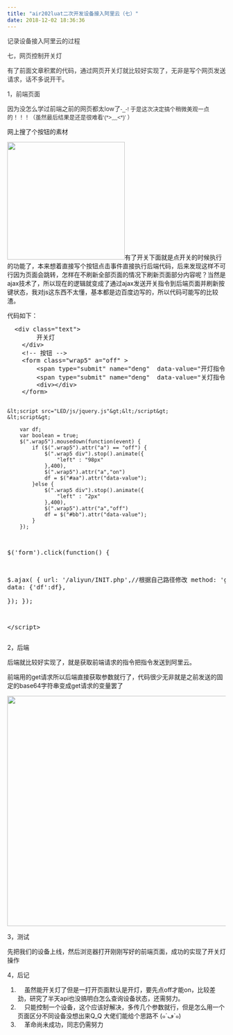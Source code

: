 ```yaml
---
title: "air202luat二次开发设备接入阿里云（七）"
date: 2018-12-02 18:36:36
---
```


<p><span style="color: rgb(51, 51, 51);">记录设备接入阿里云的过程</span></p><p><span style="color: rgb(51, 51, 51);">七，网页控制开关灯</span></p><p><span style="color: rgb(51, 51, 51);">有了前面文章积累的代码，通过网页开关灯就比较好实现了，无非是写个网页发送请求，话不多说开干。</span></p><p><span style="color: rgb(51, 51, 51);">1，前端页面</span></p><p><span style="color: rgb(51, 51, 51);">因为没怎么学过前端之前的网页都太low了</span><span style="color: rgb(51, 51, 51); font-family: arial; font-size: 13px;">-_-! 于是这次决定搞个稍微美观一点的！！！（虽然最后结果是还是很难看</span><span style="color: rgb(51, 51, 51); font-family: arial; font-size: 13px;">‘(*&gt;﹏&lt;*)′</span><span style="color: rgb(51, 51, 51); font-family: arial; font-size: 13px;">&nbsp;</span><span style="color: rgb(51, 51, 51); font-family: arial; font-size: 13px;">）</span></p><p>网上搜了个按钮的素材</p><p><img src="http://oldask.openluat.com/image/show/attachments-2018-12-U4bSMgEe5c03ac436b130.png" style="width: 271px;" class="img-responsive">有了开关下面就是点开关的时候执行的功能了，本来想着直接写个按钮点击事件直接执行后端代码，后来发现这样不可行因为页面会跳转，怎样在不刷新全部页面的情况下刷新页面部分内容呢？当然是ajax技术了，所以现在的逻辑就变成了通过ajax发送开关指令到后端页面并刷新按键状态，我对js这东西不太懂，基本都是边百度边写的，所以代码可能写的比较渣。</p><p>代码如下：</p><pre>	&lt;div class="text"&gt;
		开关灯
	&lt;/div&gt;
	&lt;!-- 按钮 --&gt;
	&lt;form class="wrap5" a="off" &gt;
		&lt;span type="submit" name="deng"  data-value="开灯指令的base64编码" id="aa"&gt;ON&lt;/span&gt;
		&lt;span type="submit" name="deng"  data-value="关灯指令的base64编码" id="bb"&gt;OFF&lt;/span&gt;
		&lt;div&gt;&lt;/div&gt;
	&lt;/form&gt;
	
	&lt;script src="LED/js/jquery.js"&gt;&lt;/script&gt;
	&lt;script&gt;
		
		var df;
		var boolean = true;
		$(".wrap5").mousedown(function(event) {
			if ($(".wrap5").attr("a") == "off") {
				$(".wrap5 div").stop().animate({
					"left" : "98px"
				},400),
				$(".wrap5").attr("a","on")
				df = $("#aa").attr("data-value");
			}else {
				$(".wrap5 div").stop().animate({
					"left" : "2px"
				},400),
				$(".wrap5").attr("a","off")
				df = $("#bb").attr("data-value");
			}
		});   
 $('form').click(function() {

   $.ajax(
     {
      url: '/aliyun/INIT.php',//根据自己路径修改
      method: 'get',
      data: {'df':df},          
     });
         });
   
 &lt;/script&gt;<br></pre><p>2，后端</p><p>后端就比较好实现了，就是获取前端请求的指令把指令发送到阿里云。</p><p>前端用的get请求所以后端直接获取参数就行了，代码很少无非就是之前发送的固定的base64字符串变成get请求的变量罢了</p><p><img src="http://oldask.openluat.com/image/show/attachments-2018-12-ZF4yFC2W5c03b14b2b0d0.png" style="width: 530px;" class="img-responsive"><br></p><p>3，测试</p><p>先把我们的设备上线，然后浏览器打开刚刚写好的前端页面，成功的实现了开关灯操作</p><p>4，后记</p><ol><li>&nbsp;&nbsp;&nbsp;&nbsp;虽然能开关灯了但是一打开页面默认是开灯，要先点off才能on，比较差劲，研究了半天api也没搞明白怎么查询设备状态，还需努力。</li><li>&nbsp;&nbsp;&nbsp;&nbsp;只能控制一个设备，这个应该好解决，多传几个参数就行，但是怎么用一个页面区分不同设备没想出来Q_Q 大佬们能给个思路不&nbsp;(๑´ڡ`๑)</li><li>&nbsp;&nbsp;&nbsp;&nbsp;革命尚未成功，同志仍需努力</li></ol>